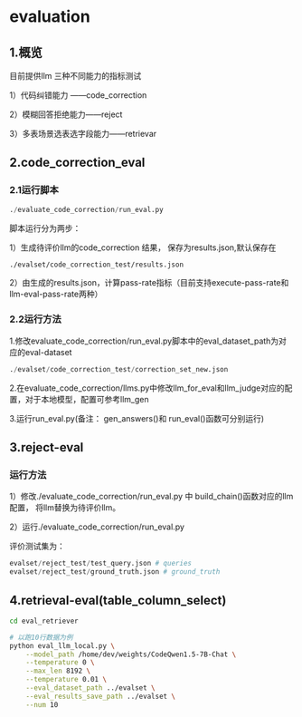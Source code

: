 # evaluation

## 1.概览

目前提供llm 三种不同能力的指标测试

1）代码纠错能力 ——code_correction

2）模糊回答拒绝能力——reject

3）多表场景选表选字段能力——retrievar

## 2.code_correction_eval

### 2.1运行脚本

```python
./evaluate_code_correction/run_eval.py
```

脚本运行分为两步：

1）生成待评价llm的code_correction 结果， 保存为results.json,默认保存在

`./evalset/code_correction_test/results.json`

2）由生成的results.json，计算pass-rate指标（目前支持execute-pass-rate和llm-eval-pass-rate两种）

### 2.2运行方法

1.修改evaluate_code_correction/run_eval.py脚本中的eval_dataset_path为对应的eval-dataset

```python
./evalset/code_correction_test/correction_set_new.json
```

2.在evaluate_code_correction/llms.py中修改llm_for_eval和llm_judge对应的配置，对于本地模型，配置可参考llm_gen

3.运行run_eval.py(备注： gen_answers()和 run_eval()函数可分别运行)

## 3.reject-eval

### 运行方法

1）修改./evaluate_code_correction/run_eval.py 中 build_chain()函数对应的llm配置， 将llm替换为待评价llm。

2）运行./evaluate_code_correction/run_eval.py

评价测试集为：

```python
evalset/reject_test/test_query.json # queries
evalset/reject_test/ground_truth.json # ground_truth
```

## 4.retrieval-eval(table_column_select)
```bash
cd eval_retriever

# 以跑10行数据为例
python eval_llm_local.py \
    --model_path /home/dev/weights/CodeQwen1.5-7B-Chat \
    --temperature 0 \
    --max_len 8192 \
    --temperature 0.01 \
    --eval_dataset_path ../evalset \
    --eval_results_save_path ../evalset \
    --num 10
```